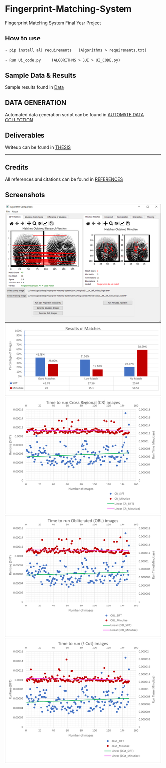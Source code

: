# Fingerprint-Matching-System
 Fingerprint Matching System Final Year Project 

## How to use
```
- pip install all requirements   (Algorithms > requirements.txt)

- Run Ui_code.py     (ALGORITHMS > GUI > UI_CODE.py)
```

## Sample Data & Results
Sample results found in [Data](https://github.com/Mini-Sylar/Fingerprint-Matching-System/tree/main/Algorithms/Data)

## DATA GENERATION
Automated data generation script can be found in [AUTOMATE DATA COLLECTION](https://github.com/Mini-Sylar/Fingerprint-Matching-System/blob/main/Algorithms/GUI/CollectData.py)


## Deliverables
Writeup can be found in
[THESIS](https://github.com/Mini-Sylar/Fingerprint-Matching-System/tree/main/Deliverables)

<hr/>

## Credits
All references and citations can be found in [REFERENCES](https://github.com/Mini-Sylar/Fingerprint-Matching-System/blob/main/Deliverables/A%20Comparative%20Analysis%20of%20Fingerprint%20Matching%20Algorithms%20v.2.0.docx) 

## Screenshots
![image](./Screenshots/screen1.png)
![image](./Screenshots/Picture2.png)
![image](./Screenshots/Picture3.png)
![image](./Screenshots/Picture4.png)
![image](./Screenshots/Picture5.png)
